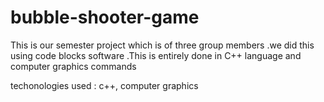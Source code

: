 # bubble-shooter-game
This is our semester project which is of three group members .we did this using code blocks software .This is entirely done in C++ language and computer graphics commands

techonologies used : c++, computer graphics 
